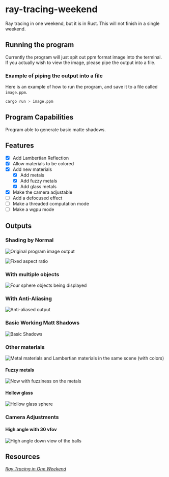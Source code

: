 # ray-tracing-weekend

Ray tracing in one weekend, but it is in Rust. This will not finish in a single weekend.

## Running the program

Currently the program will just spit out ppm format image into the terminal. If
you actually wish to view the image, please pipe the output into a file.

### Example of piping the output into a file

Here is an example of how to run the program, and save it to a file called `image.ppm`.

```bash
cargo run > image.ppm
```

## Program Capabilities

Program able to generate basic matte shadows.

## Features

- [x] Add Lambertian Reflection
- [x] Allow materials to be colored
- [x] Add new materials
  - [x] Add metals
  - [x] Add fuzzy metals
  - [x] Add glass metals
- [x] Make the camera adjustable
- [ ] Add a defocused effect
- [ ] Make a threaded computation mode
- [ ] Make a wgpu mode

## Outputs

### Shading by Normal

![Original program image output](./image_archive/shade_by_normal.jpeg)

![Fixed aspect ratio](./image_archive/fixed_aspect_ratio.jpeg)

### With multiple objects

![Four sphere objects being displayed](./image_archive/fixed_faulty_hit_logic.jpeg)

### With Anti-Aliasing

![Anti-aliased output](./image_archive/antialiased.jpeg)

### Basic Working Matt Shadows

![Basic Shadows](./image_archive/basic_shadows.jpeg)

### Other materials

![Metal materials and Lambertian materials in the same scene (with colors)](./image_archive/materials.jpeg)

#### Fuzzy metals

![Now with fuzziness on the metals](./image_archive/fuzzy_metal.jpeg)

#### Hollow glass

![Hollow glass sphere](./image_archive/hollow_glass.jpeg)

### Camera Adjustments

#### High angle with 30 vfov

![High angle down view of the balls](./image_archive/high_angle_down.jpeg)

## Resources

[_Ray Tracing in One Weekend_](https://raytracing.github.io/books/RayTracingInOneWeekend.html)
